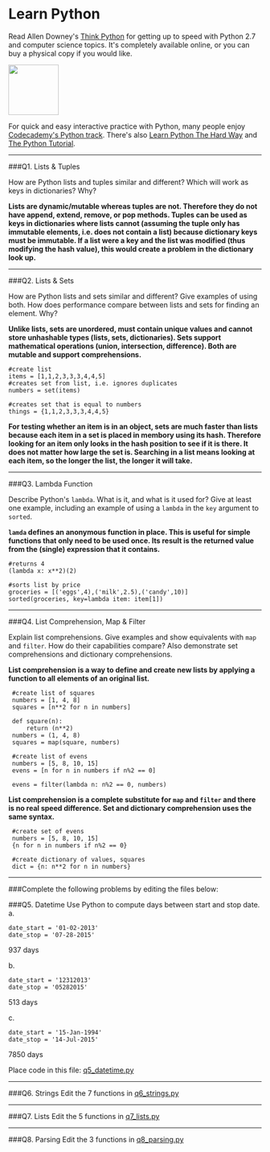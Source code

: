 # Learn Python

Read Allen Downey's [Think Python](http://www.greenteapress.com/thinkpython/) for getting up to speed with Python 2.7 and computer science topics. It's completely available online, or you can buy a physical copy if you would like.

<a href="http://www.greenteapress.com/thinkpython/"><img src="img/think_python.png" style="width: 100px;" target="_blank"></a>

For quick and easy interactive practice with Python, many people enjoy [Codecademy's Python track](http://www.codecademy.com/en/tracks/python). There's also [Learn Python The Hard Way](http://learnpythonthehardway.org/book/) and [The Python Tutorial](https://docs.python.org/2/tutorial/).

---

###Q1. Lists &amp; Tuples

How are Python lists and tuples similar and different? Which will work as keys in dictionaries? Why?

**Lists are dynamic/mutable whereas tuples are not. Therefore they do not have append, extend, remove, or pop methods. Tuples can be used as keys in dictionaries where lists cannot (assuming the tuple only has immutable elements, i.e. does not contain a list) because dictionary keys must be immutable. If a list were a key and the list was modified (thus modifying the hash value), this would create a problem in the dictionary look up.**

---

###Q2. Lists &amp; Sets

How are Python lists and sets similar and different? Give examples of using both. How does performance compare between lists and sets for finding an element. Why?

**Unlike lists, sets are unordered, must contain unique values and cannot store unhashable types (lists, sets, dictionaries). Sets support mathematical operations (union, intersection, difference). Both are mutable and support comprehensions.**

    #create list
    items = [1,1,2,3,3,3,4,4,5]
    #creates set from list, i.e. ignores duplicates
    numbers = set(items)

    #creates set that is equal to numbers
    things = {1,1,2,3,3,3,4,4,5}
    
**For testing whether an item is in an object, sets are much faster than lists because each item in a set is placed in membory using its hash. Therefore looking for an item only looks in the hash position to see if it is there. It does not matter how large the set is. Searching in a list means looking at each item, so the longer the list, the longer it will take.**

---

###Q3. Lambda Function

Describe Python's `lambda`. What is it, and what is it used for? Give at least one example, including an example of using a `lambda` in the `key` argument to `sorted`.

**`lamda` defines an anonymous function in place. This is useful for simple functions that only need to be used once. Its result is the returned value from the (single) expression that it contains.**

    #returns 4
    (lambda x: x**2)(2)
    
    #sorts list by price
    groceries = [('eggs',4),('milk',2.5),('candy',10)] 
    sorted(groceries, key=lambda item: item[1])
    
---

###Q4. List Comprehension, Map &amp; Filter

Explain list comprehensions. Give examples and show equivalents with `map` and `filter`. How do their capabilities compare? Also demonstrate set comprehensions and dictionary comprehensions.

**List comprehension is a way to define and create new lists by applying a function to all elements of an original list.**

     #create list of squares 
     numbers = [1, 4, 8]
     squares = [n**2 for n in numbers]

     def square(n):
         return (n**2)
     numbers = (1, 4, 8)
     squares = map(square, numbers)

     #create list of evens
     numbers = [5, 8, 10, 15]
     evens = [n for n in numbers if n%2 == 0]

     evens = filter(lambda n: n%2 == 0, numbers)

**List comprehension is a complete substitute for `map` and `filter` and there is no real speed difference. Set and dictionary comprehension uses the same syntax.**

     #create set of evens
     numbers = [5, 8, 10, 15]
     {n for n in numbers if n%2 == 0}

     #create dictionary of values, squares
     dict = {n: n**2 for n in numbers}
---

###Complete the following problems by editing the files below:

###Q5. Datetime
Use Python to compute days between start and stop date.   
a.  

```
date_start = '01-02-2013'    
date_stop = '07-28-2015'
```

937 days

b.  
```
date_start = '12312013'  
date_stop = '05282015'  
```

513 days

c.  
```
date_start = '15-Jan-1994'      
date_stop = '14-Jul-2015'  
```

7850 days

Place code in this file: [q5_datetime.py](python/q5_datetime.py)

---

###Q6. Strings
Edit the 7 functions in [q6_strings.py](python/q6_strings.py)

---

###Q7. Lists
Edit the 5 functions in [q7_lists.py](python/q7_lists.py)

---

###Q8. Parsing
Edit the 3 functions in [q8_parsing.py](python/q8_parsing.py)





